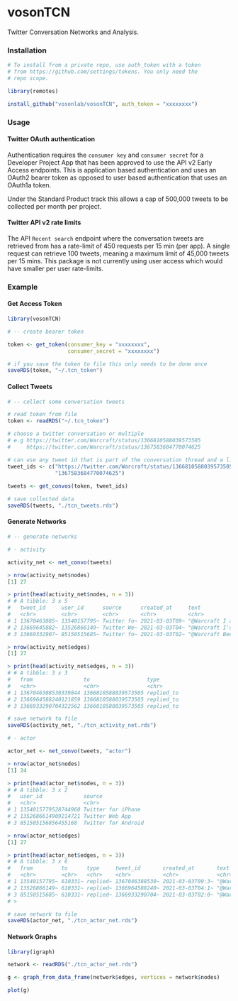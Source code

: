 # vosonTCN
Twitter Conversation Networks and Analysis.

### Installation

``` r
# To install from a private repo, use auth_token with a token
# from https://github.com/settings/tokens. You only need the
# repo scope.

library(remotes)

install_github("vosonlab/vosonTCN", auth_token = "xxxxxxxx")

```

### Usage

#### Twitter OAuth authentication

Authentication requires the `consumer key` and `consumer secret` for a Developer Project App that has been approved to use the API v2 Early Access endpoints. This is application based authentication and uses an OAuth2 bearer token as opposed to user based authentication that uses an OAuth1a token.

Under the Standard Product track this allows a cap of 500,000 tweets to be collected per month per project.

#### Twitter API v2 rate limits

The API `Recent search` endpoint where the conversation tweets are retrieved from has a rate-limit of 450 requests per 15 min (per app). A single request can retrieve 100 tweets, meaning a maximum limit of 45,000 tweets per 15 mins. This package is not currently using user access which would have smaller per user rate-limits.

### Example

#### Get Access Token
``` r
library(vosonTCN)

# -- create bearer token

token <- get_token(consumer_key = "xxxxxxxx",
                   consumer_secret = "xxxxxxxx")

# if you save the token to file this only needs to be done once
saveRDS(token, "~/.tcn_token")
```

#### Collect Tweets
```R
# -- collect some conversation tweets

# read token from file
token <- readRDS("~/.tcn_token")

# choose a twitter conversation or multiple
# e.g https://twitter.com/Warcraft/status/1366810588039573505
#     https://twitter.com/Warcraft/status/1367583684770074625

# can use any tweet id that is part of the conversation thread and a list of ids, urls or both
tweet_ids <- c("https://twitter.com/Warcraft/status/1366810588039573505",
               "1367583684770074625")
               
tweets <- get_convos(token, tweet_ids)

# save collected data
saveRDS(tweets, "./tcn_tweets.rds")
```

#### Generate Networks
```R
# -- generate networks

# - activity

activity_net <- net_convo(tweets)

> nrow(activity_net$nodes)
[1] 27

> print(head(activity_net$nodes, n = 3))
# # A tibble: 3 x 5
#   tweet_id     user_id      source      created_at     text                           
#   <chr>        <chr>        <chr>       <chr>          <chr>                          
# 1 13670463885~ 13540157795~ Twitter fo~ 2021-03-03T09~ "@Warcraft I am a professional~
# 2 13669645882~ 13526866149~ Twitter We~ 2021-03-03T04~ "@Warcraft I'd watch but I don~
# 3 13669332907~ 85150515685~ Twitter fo~ 2021-03-03T02~ "@Warcraft Been gone for a bit~

> nrow(activity_net$edges)
[1] 27

> print(head(activity_net$edges, n = 3))
# # A tibble: 3 x 3
#   from                to                  type      
#   <chr>               <chr>               <chr>     
# 1 1367046388530339844 1366810588039573505 replied_to
# 2 1366964588240121859 1366810588039573505 replied_to
# 3 1366933290704322562 1366810588039573505 replied_to

# save network to file
saveRDS(activity_net, "./tcn_activity_net.rds")

# - actor

actor_net <- net_convo(tweets, "actor")

> nrow(actor_net$nodes)
[1] 24

> print(head(actor_net$nodes, n = 3))
# # A tibble: 3 x 2
#   user_id             source             
#   <chr>               <chr>              
# 1 1354015779528744960 Twitter for iPhone 
# 2 1352686614909214721 Twitter Web App    
# 3 851505156856455168  Twitter for Android

> nrow(actor_net$edges)
[1] 27

> print(head(actor_net$edges, n = 3))
# # A tibble: 3 x 6
#   from         to      type     tweet_id       created_at       text                                                             
#   <chr>        <chr>   <chr>    <chr>          <chr>            <chr>                                                            
# 1 13540157795~ 610331~ replied~ 1367046388530~ 2021-03-03T09:3~ "@Warcraft I am a professional designer, with 4 years experience~
# 2 13526866149~ 610331~ replied~ 1366964588240~ 2021-03-03T04:1~ "@Warcraft I'd watch but I don't care to see Hpal/Fire Mage/x fo~
# 3 85150515685~ 610331~ replied~ 1366933290704~ 2021-03-03T02:0~ "@Warcraft Been gone for a bit whats with this free for all buff~
# >

# save network to file
saveRDS(actor_net, "./tcn_actor_net.rds")
```

#### Network Graphs

```R
library(igraph)

network <- readRDS("./tcn_actor_net.rds")

g <- graph_from_data_frame(network$edges, vertices = network$nodes)

plot(g)
```
